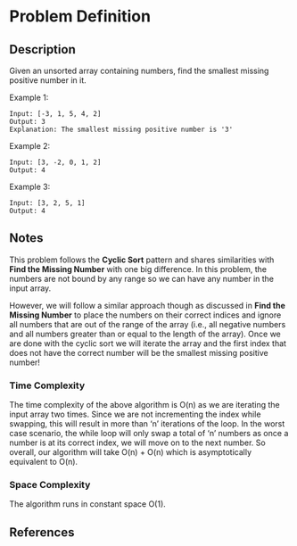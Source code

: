 # Problem Definition

## Description

Given an unsorted array containing numbers, find the smallest missing positive number in it.

Example 1:

```text
Input: [-3, 1, 5, 4, 2]
Output: 3
Explanation: The smallest missing positive number is '3'
```

Example 2:

```text
Input: [3, -2, 0, 1, 2]
Output: 4
```

Example 3:

```text
Input: [3, 2, 5, 1]
Output: 4
```

## Notes

This problem follows the **Cyclic Sort** pattern and shares similarities with **Find the Missing Number** with one big difference. In this problem, the numbers are not bound by any range so we can have any number in the input array.

However, we will follow a similar approach though as discussed in **Find the Missing Number** to place the numbers on their correct indices and ignore all numbers that are out of the range of the array (i.e., all negative numbers and all numbers greater than or equal to the length of the array). Once we are done with the cyclic sort we will iterate the array and the first index that does not have the correct number will be the smallest missing positive number!

### Time Complexity

The time complexity of the above algorithm is O(n) as we are iterating the input array two times. Since we are not incrementing the index while swapping, this will result in more than ‘n’ iterations of the loop. In the worst case scenario, the while loop will only swap a total of ‘n’ numbers as once a number is at its correct index, we will move on to the next number. So overall, our algorithm will take O(n) + O(n) which is asymptotically equivalent to O(n).

### Space Complexity

The algorithm runs in constant space O(1).

## References

